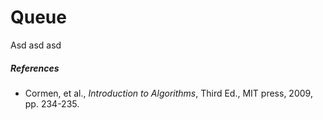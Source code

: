 # Queue

Asd asd asd

##### References

* Cormen, et al., *Introduction to Algorithms*, Third Ed., MIT press, 2009, pp. 234-235.
